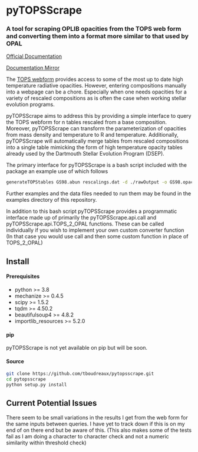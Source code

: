 # pyTOPSScrape
### A tool for scraping OPLIB opacities from the TOPS web form and converting them into a format more similar to that used by OPAL

<a href="https://tboudreaux.github.io/pytopsscrape/">Official Documentation</a>

<a href="https://algebrist.com/~tboudreaux/docs/pyTOPSScrape/">Documentation Mirror</a>

The <a href="https://aphysics2.lanl.gov/apps/">TOPS webform</a> provides access
to some of the most up to date high temperature radiative opacities. However,
entering compositions manually into a webpage can be a chore. Especially when
one needs opacities for a variety of rescaled compositions as is often the case
when working stellar evolution programs.

pyTOPSScrape aims to address this by providing a simple interface to query the
TOPS webform for n tables rescaled from a base composition. Moreover,
pyTOPSScrape can transform the parameterization of opacities from mass density
and temperature to R and temperature. Additionally, pyTOPSScrape will automatically
merge tables from rescaled compositions into a single table mimicking the form
of high temperature opacity tables already used by the Dartmouth Stellar
Evolution Program (DSEP).

The primary interface for pyTOPSScrape is a bash script included with the package
an example use of which follows

```bash
generateTOPStables GS98.abun rescalings.dat -d ./rawOutput -o GS98.opac -j 20
```

Further examples and the data files needed to run them may be found in the
examples directory of this repository.

In addition to this bash script pyTOPSScrape provides a programmatic interface
made up of primarily the pyTOPSScrape.api.call and pyTOPSScrape.api.TOPS_2_OPAL
functions. These can be called individually if you wish to implement your own
custom converter function (In that case you would use call and then some
custom function in place of TOPS_2_OPAL)


## Install

#### Prerequisites
<ul>
	<li>python >= 3.8</li>
	<li>mechanize >= 0.4.5</li>
	<li>scipy >= 1.5.2 </li>
	<li>tqdm >= 4.50.2 </li>
	<li>beautifulsoup4 >= 4.8.2 </li>
	<li>importlib_resources >= 5.2.0 </li>
</ul>

#### pip
pyTOPSScrape is not yet available on pip but will be soon.

#### Source
```bash
git clone https://github.com/tboudreaux/pytopsscrape.git
cd pytopsscrape
python setup.py install
```


## Current Potential Issues
There seem to be small variations in the results I get from the web form for
the same inputs between queries. I have yet to track down if this is on my end
of on there end but be aware of this. (This also makes some of the tests fail
as I am doing a character to character check and not a numeric similarity
within threshold check)

